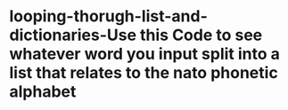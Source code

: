 # looping-thorugh-list-and-dictionaries-Use this Code to see whatever word you input split into a list that relates to the nato phonetic alphabet
